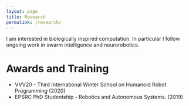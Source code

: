 ```yaml
---
layout: page
title: Research
permalink: /research/
---
```


I am interested in biologically inspired computation. In particular I follow ongoing work in swarm intelligence and neurorobotics.

# Awards and Training

- VVV20 - Third International Winter School on Humanoid Robot Programming (2020)
- EPSRC PhD Studentship - Robotics and Autonomous Systems. (2019)